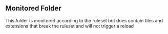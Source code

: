 ## Monitored Folder
This folder is monitored according to the ruleset but does contain files and extensions that break the ruleset and will not trigger a reload


